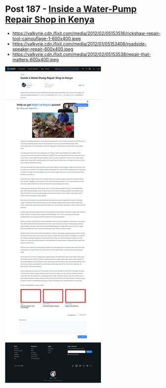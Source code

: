 # Post 187 - [Inside a Water-Pump Repair Shop in Kenya](https://www.ifixit.com/News/187/inside-a-water-pump-repair-shop-in-kenya)

- https://valkyrie.cdn.ifixit.com/media/2012/02/05153516/rickshaw-repair-tool-camouflage-1-600x400.jpeg
- https://valkyrie.cdn.ifixit.com/media/2012/01/05153406/roadside-speaker-repair-600x400.jpeg
- https://valkyrie.cdn.ifixit.com/media/2012/02/05153538/repair-that-matters-600x400.jpeg

![screencap](screenshots/3f8d25df-9aa0-4a0d-b80b-28027e98a7da.png)
